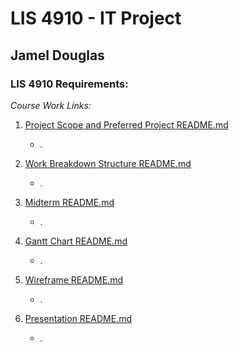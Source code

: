 # LIS 4910 - IT Project

## Jamel Douglas

### LIS 4910 Requirements:

*Course Work Links:*

1. [Project Scope and Preferred Project README.md](scope/README.md "My Project Scope and Preferred Project README.md file") 
    - .

2. [Work Breakdown Structure README.md](wbs/README.md "My Work Breakdown Structure README.md file") 
    - .

3. [Midterm README.md](midterm/README.md "My Midterm README.md file")
    - .

4. [Gantt Chart README.md](gantt/README.md "My Gantt Chart README.md file")
    - .

4. [Wireframe README.md](wireframe/README.md "My Wireframe README.md file")
    - .

4. [Presentation README.md](presentation/README.md "My Presentation README.md file")
    - .